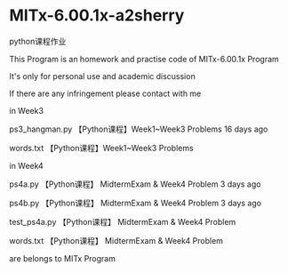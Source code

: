 # MITx-6.00.1x-a2sherry
python课程作业

This Program is an homework and practise code of MITx-6.00.1x Program

It's only for personal use and academic discussion

If there are any infringement please contact with me



in Week3

ps3_hangman.py	【Python课程】Week1~Week3 Problems	16 days ago

words.txt	【Python课程】Week1~Week3 Problems

in Week4

ps4a.py	【Python课程】 MidtermExam & Week4 Problem	3 days ago

ps4b.py	【Python课程】 MidtermExam & Week4 Problem	3 days ago

test_ps4a.py	【Python课程】 MidtermExam & Week4 Problem

words.txt	【Python课程】 MidtermExam & Week4 Problem

are belongs to MITx Program


